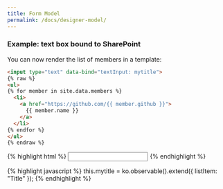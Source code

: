 ```yaml
---
title: Form Model
permalink: /docs/designer-model/
---
```


### Example: text box bound to SharePoint 

You can now render the list of members in a template:

```html
<input type="text" data-bind="textInput: mytitle"> 
{% raw %}
<ul>
{% for member in site.data.members %}
  <li>
    <a href="https://github.com/{{ member.github }}">
      {{ member.name }}
    </a>
  </li>
{% endfor %}
</ul>
{% endraw %}
```
{% highlight html %}
<input type="text" data-bind="textInput: mytitle"> 
{% endhighlight %}

{% highlight javascript %}
this.mytitle = ko.observable().extend({ listItem: "Title" });
{% endhighlight %}
